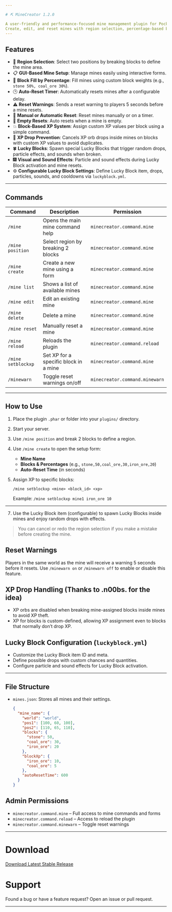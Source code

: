 ```yaml
---

# ⛏️ MineCreator 1.2.0

A user-friendly and performance-focused mine management plugin for PocketMine-MP servers.
Create, edit, and reset mines with region selection, percentage-based block filling, XP control, automatic resets, and a new Lucky Block feature — all through an intuitive FormAPI interface!
---
```

## Features

* 📐 **Region Selection**: Select two positions by breaking blocks to define the mine area.
* 📋 **GUI-Based Mine Setup**: Manage mines easily using interactive forms.
* 🧱 **Block Fill by Percentage**: Fill mines using custom block weights (e.g., `stone 50%, coal_ore 30%`).
* 🕒 **Auto-Reset Timer**: Automatically resets mines after a configurable delay.
* ⚠️ **Reset Warnings**: Sends a reset warning to players 5 seconds before a mine resets.
* 🔁 **Manual or Automatic Reset**: Reset mines manually or on a timer.
* 🧼 **Empty Resets**: Auto resets when a mine is empty.
* 💥 **Block-Based XP System**: Assign custom XP values per block using a simple command.
* 🚫 **XP Drop Prevention**: Cancels XP orb drops inside mines on blocks with custom XP values to avoid duplicates.
* 🍀 **Lucky Blocks**: Spawn special Lucky Blocks that trigger random drops, particle effects, and sounds when broken.
* 🎆 **Visual and Sound Effects**: Particle and sound effects during Lucky Block activation and mine resets.
* ⚙️ **Configurable Lucky Block Settings**: Define Lucky Block item, drops, particles, sounds, and cooldowns via `luckyblock.yml`.
---
## Commands

| Command            | Description                           | Permission                     |
| ------------------ | ------------------------------------- | ------------------------------ |
| `/mine`            | Opens the main mine command help      | `minecreator.command.mine`     |
| `/mine position`   | Select region by breaking 2 blocks    | `minecreator.command.mine`     |
| `/mine create`     | Create a new mine using a form        | `minecreator.command.mine`     |
| `/mine list`       | Shows a list of available mines       | `minecreator.command.mine`     |
| `/mine edit`       | Edit an existing mine                 | `minecreator.command.mine`     |
| `/mine delete`     | Delete a mine                         | `minecreator.command.mine`     |
| `/mine reset`      | Manually reset a mine                 | `minecreator.command.mine`     |
| `/mine reload`     | Reloads the plugin                    | `minecreator.command.reload`   |
| `/mine setblockxp` | Set XP for a specific block in a mine | `minecreator.command.mine`     |
| `/minewarn`        | Toggle reset warnings on/off          | `minecreator.command.minewarn` |
---
## How to Use

1. Place the plugin `.phar` or folder into your `plugins/` directory.
2. Start your server.
3. Use `/mine position` and break 2 blocks to define a region.
4. Use `/mine create` to open the setup form:

   * **Mine Name**
   * **Blocks & Percentages** (e.g., `stone,50,coal_ore,30,iron_ore,20`)
   * **Auto-Reset Time** (in seconds)
6. Assign XP to specific blocks:

   ```
   /mine setblockxp <mine> <block_id> <xp>
   ```

   Example: `/mine setblockxp mine1 iron_ore 10`
---
7. Use the Lucky Block item (configurable) to spawn Lucky Blocks inside mines and enjoy random drops with effects.

> You can cancel or redo the region selection if you make a mistake before creating the mine.

## Reset Warnings

Players in the same world as the mine will receive a warning 5 seconds before it resets.
Use `/minewarn on` or `/minewarn off` to enable or disable this feature.

## XP Drop Handling (Thanks to .n00bs. for the idea)

* XP orbs are disabled when breaking mine-assigned blocks inside mines to avoid XP theft.
* XP for blocks is custom-defined, allowing XP assignment even to blocks that normally don’t drop XP.

## Lucky Block Configuration (`luckyblock.yml`)

* Customize the Lucky Block item ID and meta.
* Define possible drops with custom chances and quantities.
* Configure particle and sound effects for Lucky Block activation.

---

## File Structure

* `mines.json`: Stores all mines and their settings.

  ```json
  {
    "mine_name": {
      "world": "world",
      "pos1": [100, 60, 100],
      "pos2": [110, 65, 110],
      "blocks": {
        "stone": 50,
        "coal_ore": 30,
        "iron_ore": 20
      },
      "blockXp": {
        "iron_ore": 10,
        "coal_ore": 5
      },
      "autoResetTime": 600
    }
  }
  ```

## Admin Permissions

* `minecreator.command.mine` – Full access to mine commands and forms
* `minecreator.command.reload` – Access to reload the plugin
* `minecreator.command.minewarn` – Toggle reset warnings

---

# Download

[Download Latest Stable Release](https://poggit.pmmp.io/r/255559/MineCreator_dev-53.phar)

# Support

Found a bug or have a feature request? Open an issue or pull request.

---
